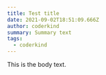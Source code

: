 ```yaml
---
title: Test title
date: 2021-09-02T18:51:09.666Z
author: coderkind
summary: Summary text
tags:
  - coderkind
---
```

This is the body text.